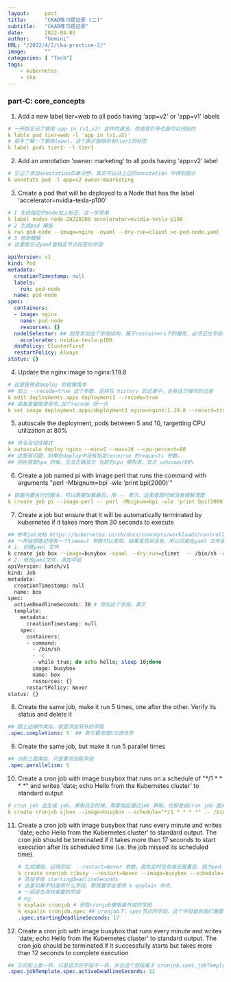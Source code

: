 ```yaml
---
layout:     post 
title:      "CKAD练习题记录 (二)"
subtitle:   "CKAD练习题记录"
date:       2022-04-02
author:     "Gemini"
URL: "/2022/4/2/cka-practice-2/"
image:      ""
categories: [ "Tech"]
tags:
    - kubernetes
    - cka
---
```


### **part-C: core_concepts**

1. Add a new label tier=web to all pods having 'app=v2' or 'app=v1' labels

```yaml
# 一开始忘记了使用 app in (v1,v2) 这样的语法，改成双引号也是可以识别的
k lable pod tier=web -l 'app in (v1,v2)'
# 顺手了解一下删除label，这个表示删除所有tier1的标签
k label pods tier1- -l tier1
```

2. Add an annotation 'owner: marketing' to all pods having 'app=v2' label

```yaml
# 忘记了添加annotation的单词😳，其实可以从上边的annotation 中得到提示
k annotate pod -l app=v2 owner:maarketing
```

3. Create a pod that will be deployed to a Node that has the label 'accelerator=nvidia-tesla-p100'

```yaml
# 1 先给指定的node加上标签，这一步简单
k label nodes node-20220208 accelerator=nvidia-tesla-p100
# 2 生成pod 模版
k run pod-node --image=nginx -oyaml --dry-run=client >c-pod-node.yaml
# 3 修改模版
# 这里我忘记yaml里指定节点标签的字段

apiVersion: v1
kind: Pod
metadata:
  creationTimestamp: null
  labels:
    run: pod-node
  name: pod-node
spec:
  containers:
  - image: nginx
    name: pod-node
    resources: {}
  nodelSelector: ## 就是添加这个字段结构，属于containers下的属性，必须记住字段名，不要写错了。不然就要去官方文档上找了。费时间
    accelerator: nvidia-tesla-p100
  dnsPolicy: ClusterFirst
  restartPolicy: Always
status: {}
```

4. Update  the nginx image to nginx:1.19.8

```yaml
# 这里是修改deploy 的镜像版本
## 加上 --recode=true 这个参数，这样在 history 的记录中，会有这次操作的记录
k edit deployments.apps deployment3 --recode=true
## 或者直接使用命令,加个recode 好一点
k set image deployment.apps/deployment3 nginx=nginx:1.19.8 --record=true
```

5. autoscale the deployment, pods between 5 and 10, targetting CPU utilization at 80%

```yaml
## 命令没记住格式
k autoscale deploy nginx --min=5 --max=10 --cpu-percent=80
## 这里有问题，如果在deploy中没有指定recourse 的requests 参数，
## 则在获取hpa 时候，无法正确显示 当前的cpu 使用率，显示 unknown/80%
```

6. Create a job named pi with image perl that runs the command with arguments "perl -Mbignum=bpi -wle 'print bpi(2000)'"

```yaml
# 容器内要执行的脚本，可以直接加载最后，用 -- 表示，这里看题时候没有理解清楚
k create job pi --image-perl -- perl -Mbignum=bpi -wle 'print bpi(2000)'
```

7. Create a job but ensure that it will be automatically terminated by kubernetes if it takes more than 30 seconds to execute

```bash
## 参考job文档 https://kubernetes.io/zh/docs/concepts/workloads/controllers/job/
## 一开始思路记得有一个timeout 参数可以使用，结果发现并没有，所以只能在yaml 文件里修改了
# 1. 创建yaml 文件
k create job box --image=busybox -oyaml --dry-run=client  -- /bin/sh -c 'while true; do echo hello; sleep 10;done'
# 2. 修改yaml文件，添加字段
apiVersion: batch/v1
kind: Job
metadata:
  creationTimestamp: null
  name: box
spec:
  activeDeadlineSeconds: 30 # 添加这个字段，表示
  template:
    metadata:
      creationTimestamp: null
    spec:
      containers:
      - command:
        - /bin/sh
        - -c
        - while true; do echo hello; sleep 10;done
        image: busybox
        name: box
        resources: {}
      restartPolicy: Never
status: {}
```



8. Create the same job, make it run 5 times, one after the other. Verify its status and delete it

```yaml
## 跟上边操作类似，就是添加另外的字段
.spec.completions: 5  ## 表示要完成5次该任务
```

9. Create the same job, but make it run 5 parallel times

```yaml
## 也和上面类似，只是要添加新字段
.spec.parallelism: 5
```

10. Create a cron job with image busybox that runs on a schedule of "*/1 * * * *" and writes 'date; echo Hello from the Kubernetes cluster' to standard output

```yaml
# cron job 会生成 job，获取日志时候，需要指定通过job 获取。也即是说cron job 是对job 的定时管理。但运行完了，似乎没有pod了
k create cronjob cjbox --image=busybox --schedule="*/1 * * * *" -- /bin/sh -c 'date; echo Hello from the Kubernetes cluster'
```

11. Create a cron job with image busybox that runs every minute and writes 'date; echo Hello from the Kubernetes cluster' to standard output. The cron job should be terminated if it takes more than 17 seconds to start execution after its scheduled time (i.e. the job missed its scheduled time).

    ```yaml
    # 生成模版，记得添加  --restart=Never 参数，避免定时任务被无限重启，因为pod 的重启默认是 Always
    k create cronjob cjbusy --restart=Never --image=busybox --schedule="*/1 * * * *" -oyaml --dry-run=client -- /bin/sh -c 'date; echo Hello from the Kubernetes cluster' > c-cj-busybox.yaml
    # 添加字段 startingDeadlineSeconds
    # 这里如果不知道用什么字段，那就要学会使用 k explain 命令，
    # 一层层去寻找需要的字段
    # eg:
    k explain cronjob # 获取cronjob模版最外层的字段
    k expalin cronjob.spec ## cronjob下，spec节点的字段，这个字段就有我们需要的startingDeadlineSeconds字段解释
    .spec.startingDeadlineSeconds: 17
    
    
    ```

    

12. Create a cron job with image busybox that runs every minute and writes 'date; echo Hello from the Kubernetes cluster' to standard output. The cron job should be terminated if it successfully starts but takes more than 12 seconds to complete execution

```yaml
## 方式和上面一样，只是这次的字段不一样，并且这个层级属于 cronjob.spec.jobTemplate.spec
.spec.jobTemplate.spec.activeDeadlineSeconds: 12
```

